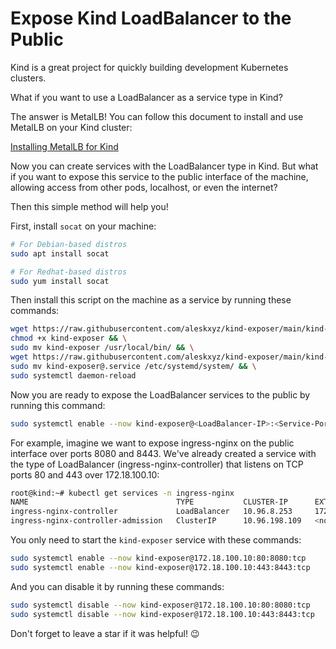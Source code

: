 # Expose Kind LoadBalancer to the Public
Kind is a great project for quickly building development Kubernetes clusters.

What if you want to use a LoadBalancer as a service type in Kind?

The answer is MetalLB! You can follow this document to install and use MetalLB on your Kind cluster:

[Installing MetalLB for Kind](https://kind.sigs.k8s.io/docs/user/loadbalancer/)

Now you can create services with the LoadBalancer type in Kind. But what if you want to expose this service to the public interface of the machine, allowing access from other pods, localhost, or even the internet?

Then this simple method will help you!

First, install `socat` on your machine:
```bash
# For Debian-based distros
sudo apt install socat

# For Redhat-based distros
sudo yum install socat
```

Then install this script on the machine as a service by running these commands:
```bash
wget https://raw.githubusercontent.com/aleskxyz/kind-exposer/main/kind-exposer -O kind-exposer && \
chmod +x kind-exposer && \
sudo mv kind-exposer /usr/local/bin/ && \
wget https://raw.githubusercontent.com/aleskxyz/kind-exposer/main/kind-exposer@.service -O kind-exposer@.service && \
sudo mv kind-exposer@.service /etc/systemd/system/ && \
sudo systemctl daemon-reload
```

Now you are ready to expose the LoadBalancer services to the public by running this command:
```bash
sudo systemctl enable --now kind-exposer@<LoadBalancer-IP>:<Service-Port>:<Public-Port>:<Protocol>
```

For example, imagine we want to expose ingress-nginx on the public interface over ports 8080 and 8443. We've already created a service with the type of LoadBalancer (ingress-nginx-controller) that listens on TCP ports 80 and 443 over 172.18.100.10:
```bash
root@kind:~# kubectl get services -n ingress-nginx
NAME                                 TYPE           CLUSTER-IP      EXTERNAL-IP     PORT(S)                      AGE
ingress-nginx-controller             LoadBalancer   10.96.8.253     172.18.100.10   80:31896/TCP,443:32117/TCP   9d
ingress-nginx-controller-admission   ClusterIP      10.96.198.109   <none>          443/TCP                      9d
```

You only need to start the `kind-exposer` service with these commands:
```bash
sudo systemctl enable --now kind-exposer@172.18.100.10:80:8080:tcp
sudo systemctl enable --now kind-exposer@172.18.100.10:443:8443:tcp
```

And you can disable it by running these commands:
```bash
sudo systemctl disable --now kind-exposer@172.18.100.10:80:8080:tcp
sudo systemctl disable --now kind-exposer@172.18.100.10:443:8443:tcp
```

Don't forget to leave a star if it was helpful! 😉
